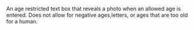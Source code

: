 An age restricted text box that reveals a photo when an allowed age is entered. 
Does not allow for negative ages,letters, or ages that are too old for a human.
